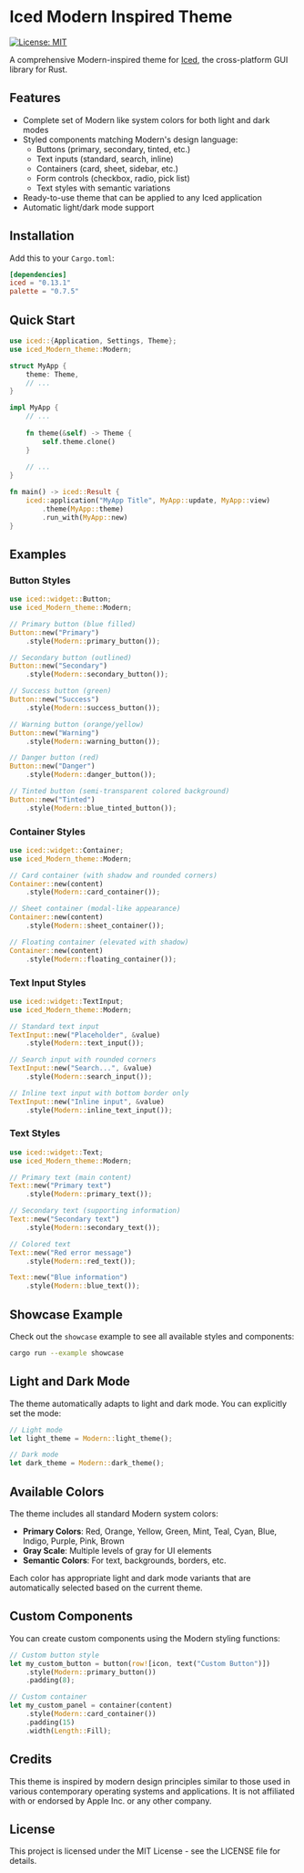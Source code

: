 # Iced Modern Inspired Theme
[![License: MIT](https://img.shields.io/badge/License-MIT-blue.svg)](LICENSE)

A comprehensive Modern-inspired theme for [Iced](https://github.com/iced-rs/iced), the cross-platform GUI library for Rust.

## Features

- Complete set of Modern like system colors for both light and dark modes
- Styled components matching Modern's design language:
  - Buttons (primary, secondary, tinted, etc.)
  - Text inputs (standard, search, inline)
  - Containers (card, sheet, sidebar, etc.)
  - Form controls (checkbox, radio, pick list)
  - Text styles with semantic variations
- Ready-to-use theme that can be applied to any Iced application
- Automatic light/dark mode support

## Installation

Add this to your `Cargo.toml`:

```toml
[dependencies]
iced = "0.13.1"
palette = "0.7.5" 
```

## Quick Start

```rust
use iced::{Application, Settings, Theme};
use iced_Modern_theme::Modern;

struct MyApp {
    theme: Theme,
    // ...
}

impl MyApp {
    // ...
    
    fn theme(&self) -> Theme {
        self.theme.clone()
    }
    
    // ...
}

fn main() -> iced::Result {
    iced::application("MyApp Title", MyApp::update, MyApp::view)
        .theme(MyApp::theme)
        .run_with(MyApp::new)
}
```

## Examples

### Button Styles

```rust
use iced::widget::Button;
use iced_Modern_theme::Modern;

// Primary button (blue filled)
Button::new("Primary")
    .style(Modern::primary_button());

// Secondary button (outlined)
Button::new("Secondary")
    .style(Modern::secondary_button());

// Success button (green)
Button::new("Success")
    .style(Modern::success_button());

// Warning button (orange/yellow)
Button::new("Warning")
    .style(Modern::warning_button());

// Danger button (red)
Button::new("Danger")
    .style(Modern::danger_button());

// Tinted button (semi-transparent colored background)
Button::new("Tinted")
    .style(Modern::blue_tinted_button());
```

### Container Styles

```rust
use iced::widget::Container;
use iced_Modern_theme::Modern;

// Card container (with shadow and rounded corners)
Container::new(content)
    .style(Modern::card_container());

// Sheet container (modal-like appearance)
Container::new(content)
    .style(Modern::sheet_container());

// Floating container (elevated with shadow)
Container::new(content)
    .style(Modern::floating_container());
```

### Text Input Styles

```rust
use iced::widget::TextInput;
use iced_Modern_theme::Modern;

// Standard text input
TextInput::new("Placeholder", &value)
    .style(Modern::text_input());

// Search input with rounded corners
TextInput::new("Search...", &value)
    .style(Modern::search_input());

// Inline text input with bottom border only
TextInput::new("Inline input", &value)
    .style(Modern::inline_text_input());
```

### Text Styles

```rust
use iced::widget::Text;
use iced_Modern_theme::Modern;

// Primary text (main content)
Text::new("Primary text")
    .style(Modern::primary_text());

// Secondary text (supporting information)
Text::new("Secondary text")
    .style(Modern::secondary_text());

// Colored text
Text::new("Red error message")
    .style(Modern::red_text());

Text::new("Blue information")
    .style(Modern::blue_text());
```

## Showcase Example

Check out the `showcase` example to see all available styles and components:

```bash
cargo run --example showcase
```

## Light and Dark Mode

The theme automatically adapts to light and dark mode. You can explicitly set the mode:

```rust
// Light mode
let light_theme = Modern::light_theme();

// Dark mode
let dark_theme = Modern::dark_theme();
```

## Available Colors

The theme includes all standard Modern system colors:

- **Primary Colors**: Red, Orange, Yellow, Green, Mint, Teal, Cyan, Blue, Indigo, Purple, Pink, Brown
- **Gray Scale**: Multiple levels of gray for UI elements
- **Semantic Colors**: For text, backgrounds, borders, etc.

Each color has appropriate light and dark mode variants that are automatically selected based on the current theme.

## Custom Components

You can create custom components using the Modern styling functions:

```rust
// Custom button style
let my_custom_button = button(row![icon, text("Custom Button")])
    .style(Modern::primary_button())
    .padding(8);

// Custom container
let my_custom_panel = container(content)
    .style(Modern::card_container())
    .padding(15)
    .width(Length::Fill);
```

## Credits

This theme is inspired by modern design principles similar to those used in various contemporary operating systems and applications. 
It is not affiliated with or endorsed by Apple Inc. or any other company.

## License

This project is licensed under the MIT License - see the LICENSE file for details.